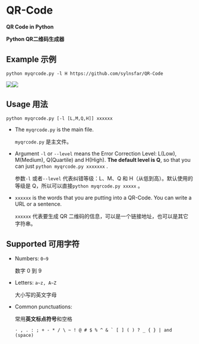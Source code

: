 # QR-Code
**QR Code in Python**

**Python QR二维码生成器**

## Example 示例

```console
python myqrcode.py -l H https://github.com/sylnsfar/QR-Code
```

![](https://github.com/sylnsfar/QR-Code/blob/master/example/qrs.jpg)![](https://github.com/sylnsfar/QR-Code/blob/master/example/riven.png)

## Usage 用法

```con
python myqrcode.py [-l [L,M,Q,H]] xxxxxx
```

* The `myqrcode.py` is the main file.

  `myqrcode.py` 是主文件。

* Argument `-l` or `--level` means the Error Correction Level: L(Low), M(Medium), Q(Quartile) and H(High). **The default level is Q**, so that you can just `python myqrcode.py xxxxxxx` . 

  参数`-l` 或者`--level` 代表纠错等级：L、M、Q 和 H（从低到高）。默认使用的等级是 Q，所以可以直接`python myqrcode.py xxxxx` 。

* `xxxxxx` is the words that you are putting into a QR-Code. You can write a URL or a sentence. 

  `xxxxxx` 代表要生成 QR 二维码的信息，可以是一个链接地址，也可以是其它字符串。

## Supported 可用字符

* Numbers:  `0~9`

  数字 0 到 9

* Letters:  `a~z, A~Z`

  大小写的英文字母

* Common punctuations:

  常用**英文标点符号**和空格

  ```console
  · , . : ; + - * / \ ~ ! @ # $ % ^ & ` [ ] ( ) ? _ { } | and  (space)
  ```

  ​

  ​